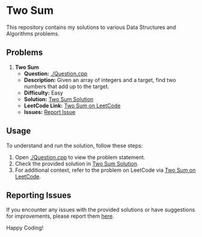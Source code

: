 # Two Sum

This repository contains my solutions to various Data Structures and Algorithms problems.

## Problems

1. **Two Sum**
    - **Question:** [./Question.cpp](./Question.md)
    - **Description:** Given an array of integers and a target, find two numbers that add up to the target.
    - **Difficulty:** Easy
    - **Solution:** [Two Sum Solution](./Solution.cpp)
    - **LeetCode Link:** [Two Sum on LeetCode](https://leetcode.com/problems/two-sum/submissions/1099402735/)
    - **Issues:** [Report Issue](https://github.com/muhammad-fiaz/Data-Structures-and-Algorithms-Solutions/issues/new?title=Issue%20with%20Two%20Sum)

## Usage

To understand and run the solution, follow these steps:

1. Open [./Question.cpp](./Question.md) to view the problem statement.
2. Check the provided solution in [Two Sum Solution](./Solution.cpp).
3. For additional context, refer to the problem on LeetCode via [Two Sum on LeetCode](https://leetcode.com/problems/two-sum/submissions/1099402735/).

## Reporting Issues

If you encounter any issues with the provided solutions or have suggestions for improvements, please report them [here](https://github.com/muhammad-fiaz/Data-Structures-and-Algorithms-Solutions/issues/new).

Happy Coding!

